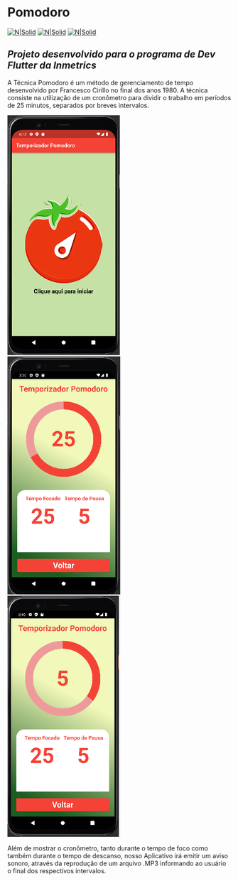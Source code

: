 # Pomodoro
[![N|Solid](https://img.shields.io/badge/Flutter-2.10.5-blue)](https://flutter.dev)  [![N|Solid](https://img.shields.io/badge/Dart-2.16.2-lightgrey)](https://dart.dev) [![N|Solid](https://img.shields.io/badge/DevTools-2.9.2-brightgreen)](https://dart.dev)

## _Projeto desenvolvido para o programa de Dev Flutter da Inmetrics_

A Técnica Pomodoro é um método de gerenciamento de tempo desenvolvido por Francesco Cirillo no final dos anos 1980. A técnica consiste na utilização de um cronômetro para dividir o trabalho em períodos de 25 minutos, separados por breves intervalos.

![N|Solid](https://github.com/GiovaniJau/Pomodoro/blob/master/screenshots/pomodoro_1.PNG)      ![N|Solid](https://github.com/GiovaniJau/Pomodoro/blob/master/screenshots/pomodoro_2.PNG)      ![N|Solid](https://github.com/GiovaniJau/Pomodoro/blob/master/screenshots/pomodoro_3.PNG)

Além de mostrar o cronômetro, tanto durante o tempo de foco como também durante o tempo de descanso, nosso Aplicativo irá emitir um aviso sonoro, através da reprodução de um arquivo .MP3 informando ao usuário o final dos respectivos intervalos.
